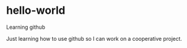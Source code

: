 # hello-world
Learning github


Just learning how to use github so I can work on a cooperative project.

